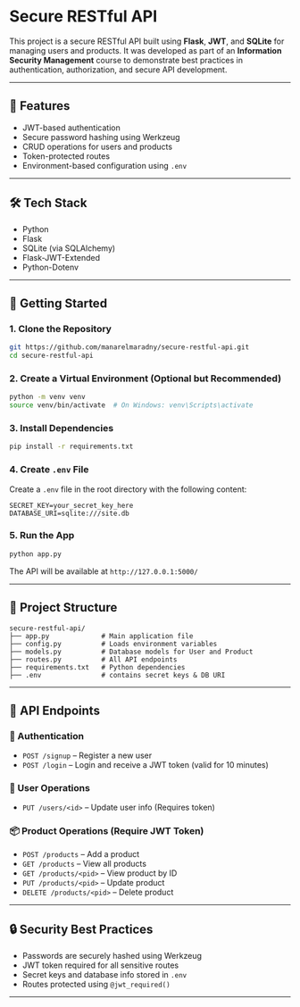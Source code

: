 
# Secure RESTful API

This project is a secure RESTful API built using **Flask**, **JWT**, and **SQLite** for managing users and products. It was developed as part of an **Information Security Management** course to demonstrate best practices in authentication, authorization, and secure API development.

---

## 🔐 Features

- JWT-based authentication
- Secure password hashing using Werkzeug
- CRUD operations for users and products
- Token-protected routes
- Environment-based configuration using `.env`

---

## 🛠️ Tech Stack

- Python
- Flask
- SQLite (via SQLAlchemy)
- Flask-JWT-Extended
- Python-Dotenv

---

## 🚀 Getting Started

### 1. Clone the Repository

```bash
git https://github.com/manarelmaradny/secure-restful-api.git
cd secure-restful-api
```

### 2. Create a Virtual Environment (Optional but Recommended)

```bash
python -m venv venv
source venv/bin/activate  # On Windows: venv\Scripts\activate
```

### 3. Install Dependencies

```bash
pip install -r requirements.txt
```

### 4. Create `.env` File

Create a `.env` file in the root directory with the following content:

```env
SECRET_KEY=your_secret_key_here
DATABASE_URI=sqlite:///site.db
```


### 5. Run the App

```bash
python app.py
```

The API will be available at `http://127.0.0.1:5000/`

---

## 📁 Project Structure

```
secure-restful-api/
├── app.py             # Main application file
├── config.py          # Loads environment variables
├── models.py          # Database models for User and Product
├── routes.py          # All API endpoints
├── requirements.txt   # Python dependencies
├── .env               # contains secret keys & DB URI
```

---

## 📌 API Endpoints

### 🔐 Authentication

- `POST /signup` – Register a new user
- `POST /login` – Login and receive a JWT token (valid for 10 minutes)

### 👤 User Operations

- `PUT /users/<id>` – Update user info (Requires token)

### 📦 Product Operations (Require JWT Token)

- `POST /products` – Add a product
- `GET /products` – View all products
- `GET /products/<pid>` – View product by ID
- `PUT /products/<pid>` – Update product
- `DELETE /products/<pid>` – Delete product

---

## 🔒 Security Best Practices

- Passwords are securely hashed using Werkzeug
- JWT token required for all sensitive routes
- Secret keys and database info stored in `.env`
- Routes protected using `@jwt_required()`

---
